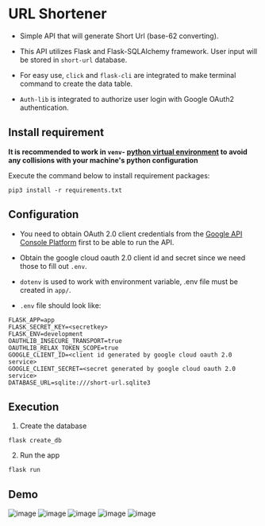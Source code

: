 # URL Shortener

* Simple API that will generate Short Url (base-62 converting).

* This API utilizes Flask and Flask-SQLAlchemy framework. User input will be stored in `short-url` database.

* For easy use, `click` and `flask-cli` are integrated to make terminal command to create the data table. 

* `Auth-lib` is integrated to authorize user login with Google OAuth2 authentication.


## Install requirement
**It is recommended to work in `venv`- [python virtual environment](https://docs.python.org/3/tutorial/venv.html) to avoid any collisions with your machine's python configuration**

Execute the command below to install requirement packages:

```pip3 install -r requirements.txt```


## Configuration

* You need to obtain OAuth 2.0 client credentials from the [Google API Console Platform](https://developers.google.com/identity/protocols/oauth2) first to be able to run the API.

* Obtain the google cloud oauth 2.0 client id and secret since we need those to fill out `.env`. 

* `dotenv` is used to work with environment variable, .env file must be created in `app/`.


* `.env` file should look like:

```
FLASK_APP=app
FLASK_SECRET_KEY=<secretkey>
FLASK_ENV=development
OAUTHLIB_INSECURE_TRANSPORT=true
OAUTHLIB_RELAX_TOKEN_SCOPE=true
GOOGLE_CLIENT_ID=<client id generated by google cloud oauth 2.0 service>
GOOGLE_CLIENT_SECRET=<secret generated by google cloud oauth 2.0 service>
DATABASE_URL=sqlite:///short-url.sqlite3
```


## Execution

1. Create the database

``` flask create_db ```

2. Run the app

```flask run```

## Demo

![image](demo-image/login.png)
![image](demo-image/consentpage2.png)
![image](demo-image/homepage.png)
![image](demo-image/shortened.png)
![image](demo-image/database.png)
